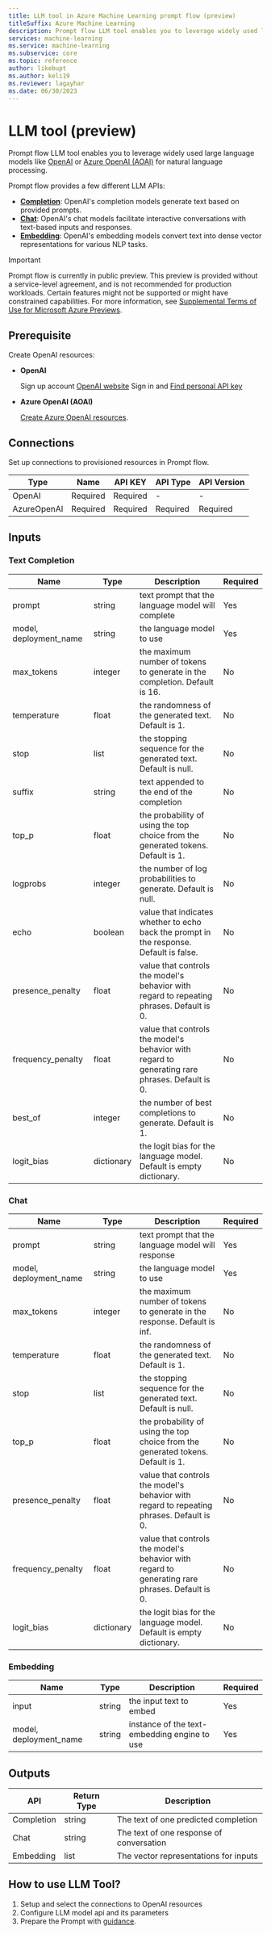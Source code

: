 ```yaml
---
title: LLM tool in Azure Machine Learning prompt flow (preview)
titleSuffix: Azure Machine Learning
description: Prompt flow LLM tool enables you to leverage widely used large language models like OpenAI or Azure OpenAI (AOAI) for natural language processing.
services: machine-learning
ms.service: machine-learning
ms.subservice: core
ms.topic: reference
author: likebupt
ms.author: keli19
ms.reviewer: lagayhar
ms.date: 06/30/2023
---
```


# LLM tool (preview)

Prompt flow LLM tool enables you to leverage widely used large language models like [OpenAI](https://platform.openai.com/) or [Azure OpenAI (AOAI)](../../../cognitive-services/openai/overview.md) for natural language processing.

Prompt flow provides a few different LLM APIs:
- **[Completion](https://platform.openai.com/docs/api-reference/completions)**: OpenAI's completion models generate text based on provided prompts.
- **[Chat](https://platform.openai.com/docs/api-reference/chat)**: OpenAI's chat models facilitate interactive conversations with text-based inputs and responses.
- **[Embedding](https://platform.openai.com/docs/api-reference/embeddings)**: OpenAI's embedding models convert text into dense vector representations for various NLP tasks.

> [!IMPORTANT]
> Prompt flow is currently in public preview. This preview is provided without a service-level agreement, and is not recommended for production workloads. Certain features might not be supported or might have constrained capabilities.
> For more information, see [Supplemental Terms of Use for Microsoft Azure Previews](https://azure.microsoft.com/support/legal/preview-supplemental-terms/).

## Prerequisite
Create OpenAI resources:

- **OpenAI**

    Sign up account [OpenAI website](https://openai.com/)
    Sign in and [Find personal API key](https://platform.openai.com/account/api-keys)

- **Azure OpenAI (AOAI)**

    [Create Azure OpenAI resources](../../../cognitive-services/openai/how-to/create-resource.md?pivots=web-portal).

## **Connections**

Set up connections to provisioned resources in Prompt flow.

| Type        | Name     | API KEY  | API Type | API Version |
|-------------|----------|----------|----------|-------------|
| OpenAI      | Required | Required | -        | -           |
| AzureOpenAI | Required | Required | Required | Required    |

## Inputs

### Text Completion

| Name                   | Type        | Description                                                                             | Required |
|------------------------|-------------|-----------------------------------------------------------------------------------------|----------|
| prompt                 | string      | text prompt that the language model will complete                                       | Yes      |
| model, deployment_name | string      | the language model to use                                                               | Yes      |
| max\_tokens            | integer     | the maximum number of tokens to generate in the completion. Default is 16.              | No       |
| temperature            | float       | the randomness of the generated text. Default is 1.                                     | No       |
| stop                   | list        | the stopping sequence for the generated text. Default is null.                          | No       |
| suffix                 | string      | text appended to the end of the completion                                              | No       |
| top_p                  | float       | the probability of using the top choice from the generated tokens. Default is 1.        | No       |
| logprobs               | integer     | the number of log probabilities to generate. Default is null.                           | No       |
| echo                   | boolean     | value that indicates whether to echo back the prompt in the response. Default is false. | No       |
| presence\_penalty      | float       | value that controls the model's behavior with regard to repeating phrases. Default is 0.                              | No       |
| frequency\_penalty     | float       | value that controls the model's behavior with regard to generating rare phrases. Default is 0.                             | No       |
| best\_of               | integer     | the number of best completions to generate. Default is 1.                               | No       |
| logit\_bias            | dictionary  | the logit bias for the language model. Default is empty dictionary.                     | No       |


### Chat


| Name                   | Type        | Description                                                                                    | Required |
|------------------------|-------------|------------------------------------------------------------------------------------------------|----------|
| prompt                 | string      | text prompt that the language model will response                                              | Yes      |
| model, deployment_name | string      | the language model to use                                                                      | Yes      |
| max\_tokens            | integer     | the maximum number of tokens to generate in the response. Default is inf.                      | No       |
| temperature            | float       | the randomness of the generated text. Default is 1.                                            | No       |
| stop                   | list        | the stopping sequence for the generated text. Default is null.                                 | No       |
| top_p                  | float       | the probability of using the top choice from the generated tokens. Default is 1.               | No       |
| presence\_penalty      | float       | value that controls the model's behavior with regard to repeating phrases. Default is 0.      | No       |
| frequency\_penalty     | float       | value that controls the model's behavior with regard to generating rare phrases. Default is 0. | No       |
| logit\_bias            | dictionary  | the logit bias for the language model. Default is empty dictionary.                            | No       |

### Embedding

|  Name                  | Type        | Description                                                           | Required |
|------------------------|-------------|-----------------------------------------------------------------------|----------|
| input                  | string      | the input text to embed                                               | Yes      |
| model, deployment_name | string      | instance of the text-embedding engine to use                          | Yes      |


## Outputs

| API        | Return Type | Description                              |
|------------|-------------|------------------------------------------|
| Completion | string      | The text of one predicted completion     |
| Chat       | string      | The text of one response of conversation |
| Embedding  | list        | The vector representations for inputs    |

## How to use LLM Tool?

1. Setup and select the connections to OpenAI resources
2. Configure LLM model api and its parameters
3. Prepare the Prompt with [guidance](prompt-tool.md#how-to-write-prompt).